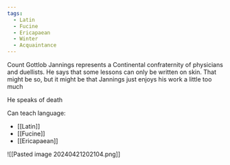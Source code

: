 ```yaml
---
tags:
  - Latin
  - Fucine
  - Ericapaean
  - Winter
  - Acquaintance
---
```


Count Gottlob Jannings represents a Continental confraternity of physicians and duellists. He says that some lessons can only be written on skin. That might be so, but it might be that Jannings just enjoys his work a little too much

He speaks of death

Can teach language:
- [[Latin]]
- [[Fucine]]
- [[Ericapaean]]

![[Pasted image 20240421202104.png]]
